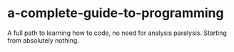 # a-complete-guide-to-programming
A full path to learning how to code, no need for analysis paralysis. Starting from absolutely nothing.
